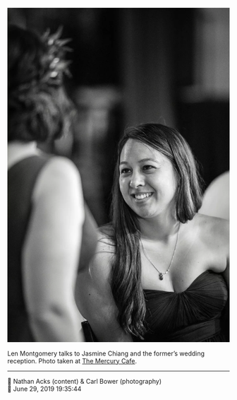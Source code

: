 ![Len Montgomery talks to Jasmine Chiang](assets/0cb2d47cffe476fed0c5c79314fe8078.webp)

Len Montgomery talks to Jasmine Chiang and the former’s wedding reception. Photo taken at [The Mercury Cafe](http://mercurycafe.com/).

- - - -

<span aria-hidden="true">👥</span> Nathan Acks (content) & Carl Bower (photography)  
<span aria-hidden="true">📅</span> June 29, 2019 19:35:44
